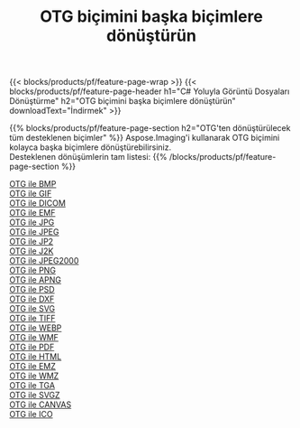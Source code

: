 ﻿---
title: OTG biçimini başka biçimlere dönüştürün 
weight: 3920
url: /tr/java/conversion/from/otg 
lang: tr
langdirlevel: 2
locales: zh-hans,ja,it,ru,de,es,fr,nl,id,lt,pl,pt,vi,tr,ko,zh-hant,ar,hi,th,sv,cs,uk,he
description: Aspose.Imaging'i kullanarak OTG biçimini kolayca başka biçimlere dönüştürebilirsiniz
---

{{< blocks/products/pf/feature-page-wrap >}}
{{< blocks/products/pf/feature-page-header h1="C# Yoluyla Görüntü Dosyaları Dönüştürme" h2="OTG biçimini başka biçimlere dönüştürün" downloadText="İndirmek" >}}


{{% blocks/products/pf/feature-page-section  h2="OTG'ten dönüştürülecek tüm desteklenen biçimler" %}}
Aspose.Imaging'i kullanarak OTG biçimini kolayca başka biçimlere dönüştürebilirsiniz.
<br/>
Desteklenen dönüşümlerin tam listesi:
{{% /blocks/products/pf/feature-page-section %}}
<div class="container-fluid productfamilypage bg-gray">
    <div class="convertypes bg-gray agp-content section">
        <div class="container">
		<div class="row other-converters">
		    <div class='col-md-2 other-converter remove-lp remove-rp'><a href="/imaging/tr/java/conversion/otg-to-bmp" >OTG ile BMP</a></div><div class='col-md-2 other-converter remove-lp remove-rp'><a href="/imaging/tr/java/conversion/otg-to-gif" >OTG ile GIF</a></div><div class='col-md-2 other-converter remove-lp remove-rp'><a href="/imaging/tr/java/conversion/otg-to-dicom" >OTG ile DICOM</a></div><div class='col-md-2 other-converter remove-lp remove-rp'><a href="/imaging/tr/java/conversion/otg-to-emf" >OTG ile EMF</a></div><div class='col-md-2 other-converter remove-lp remove-rp'><a href="/imaging/tr/java/conversion/otg-to-jpg" >OTG ile JPG</a></div><div class='col-md-2 other-converter remove-lp remove-rp'><a href="/imaging/tr/java/conversion/otg-to-jpeg" >OTG ile JPEG</a></div><div class='col-md-2 other-converter remove-lp remove-rp'><a href="/imaging/tr/java/conversion/otg-to-jp2" >OTG ile JP2</a></div><div class='col-md-2 other-converter remove-lp remove-rp'><a href="/imaging/tr/java/conversion/otg-to-j2k" >OTG ile J2K</a></div><div class='col-md-2 other-converter remove-lp remove-rp'><a href="/imaging/tr/java/conversion/otg-to-jpeg2000" >OTG ile JPEG2000</a></div><div class='col-md-2 other-converter remove-lp remove-rp'><a href="/imaging/tr/java/conversion/otg-to-png" >OTG ile PNG</a></div><div class='col-md-2 other-converter remove-lp remove-rp'><a href="/imaging/tr/java/conversion/otg-to-apng" >OTG ile APNG</a></div><div class='col-md-2 other-converter remove-lp remove-rp'><a href="/imaging/tr/java/conversion/otg-to-psd" >OTG ile PSD</a></div><div class='col-md-2 other-converter remove-lp remove-rp'><a href="/imaging/tr/java/conversion/otg-to-dxf" >OTG ile DXF</a></div><div class='col-md-2 other-converter remove-lp remove-rp'><a href="/imaging/tr/java/conversion/otg-to-svg" >OTG ile SVG</a></div><div class='col-md-2 other-converter remove-lp remove-rp'><a href="/imaging/tr/java/conversion/otg-to-tiff" >OTG ile TIFF</a></div><div class='col-md-2 other-converter remove-lp remove-rp'><a href="/imaging/tr/java/conversion/otg-to-webp" >OTG ile WEBP</a></div><div class='col-md-2 other-converter remove-lp remove-rp'><a href="/imaging/tr/java/conversion/otg-to-wmf" >OTG ile WMF</a></div><div class='col-md-2 other-converter remove-lp remove-rp'><a href="/imaging/tr/java/conversion/otg-to-pdf" >OTG ile PDF</a></div><div class='col-md-2 other-converter remove-lp remove-rp'><a href="/imaging/tr/java/conversion/otg-to-html" >OTG ile HTML</a></div><div class='col-md-2 other-converter remove-lp remove-rp'><a href="/imaging/tr/java/conversion/otg-to-emz" >OTG ile EMZ</a></div><div class='col-md-2 other-converter remove-lp remove-rp'><a href="/imaging/tr/java/conversion/otg-to-wmz" >OTG ile WMZ</a></div><div class='col-md-2 other-converter remove-lp remove-rp'><a href="/imaging/tr/java/conversion/otg-to-tga" >OTG ile TGA</a></div><div class='col-md-2 other-converter remove-lp remove-rp'><a href="/imaging/tr/java/conversion/otg-to-svgz" >OTG ile SVGZ</a></div><div class='col-md-2 other-converter remove-lp remove-rp'><a href="/imaging/tr/java/conversion/otg-to-canvas" >OTG ile CANVAS</a></div><div class='col-md-2 other-converter remove-lp remove-rp'><a href="/imaging/tr/java/conversion/otg-to-ico" >OTG ile ICO</a></div>
                </div>
        </div>
    </div>
</div>
<br/>

